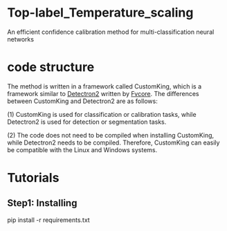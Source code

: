 # Top-label_Temperature_scaling
An efficient confidence calibration method for multi-classification neural networks

# code structure
The method is written in a framework called CustomKing, which is a framework similar to [Detectron2](https://github.com/facebookresearch/detectron2) written by [Fvcore](https://github.com/facebookresearch/fvcore). The differences between CustomKing and Detectron2 are as follows:

(1) CustomKing is used for classification or calibration tasks, while Detectron2 is used for detection or segmentation tasks.

(2) The code does not need to be compiled when installing CustomKing, while Detectron2 needs to be compiled. Therefore, CustomKing can easily be compatible with the Linux and Windows systems.

# Tutorials
## Step1: Installing
  pip install -r requirements.txt

